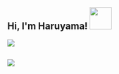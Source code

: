 <h2> Hi, I'm Haruyama! <img src="https://media.giphy.com/media/mGcNjsfWAjY5AEZNw6/giphy.gif" width="50"></h2>

<picture>
<source 
  srcset="https://github-readme-stats.vercel.app/api?username=hruyma&show_icons=true&theme=dark"
  media="(prefers-color-scheme: dark)"
/>
<source
  srcset="https://github-readme-stats.vercel.app/api?username=hruyma&show_icons=true"
  media="(prefers-color-scheme: light), (prefers-color-scheme: no-preference)"
/>
<img src="https://github-readme-stats.vercel.app/api?username=hruyma&show_icons=true" />
</picture>

##

</div>

<img align='center' src="https://i.pinimg.com/originals/15/52/4f/15524fc97da1deb992c00abdab295b1f.gif" >
